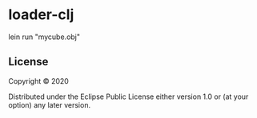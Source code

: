 # loader-clj

lein run "mycube.obj"

## License

Copyright © 2020 

Distributed under the Eclipse Public License either version 1.0 or (at your option) any later version.
